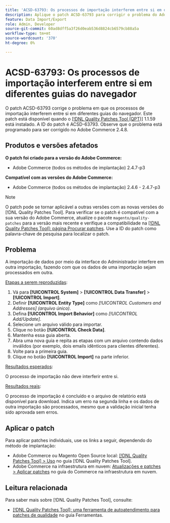 ```yaml
---
title: 'ACSD-63793: Os processos de importação interferem entre si em diferentes guias do navegador'
description: Aplique o patch ACSD-63793 para corrigir o problema do Adobe Commerce em que os processos de importação interferem entre si em diferentes guias do navegador.
feature: Data Import/Export
role: Admin, Developer
source-git-commit: 60ad8dff5a3f26d0eab536d8824cb6579cb88a5a
workflow-type: tm+mt
source-wordcount: '370'
ht-degree: 0%

---
```



# ACSD-63793: Os processos de importação interferem entre si em diferentes guias do navegador

O patch ACSD-63793 corrige o problema em que os processos de importação interferem entre si em diferentes guias do navegador. Este patch está disponível quando o [[!DNL Quality Patches Tool (QPT)]](/help/tools/quality-patches-tool/quality-patches-tool-to-self-serve-quality-patches.md) 1.1.59 está instalado. A ID do patch é ACSD-63793. Observe que o problema está programado para ser corrigido no Adobe Commerce 2.4.8.

## Produtos e versões afetados

**O patch foi criado para a versão do Adobe Commerce:**

* Adobe Commerce (todos os métodos de implantação) 2.4.7-p3

**Compatível com as versões do Adobe Commerce:**

* Adobe Commerce (todos os métodos de implantação) 2.4.6 - 2.4.7-p3

>[!NOTE]
>
>O patch pode se tornar aplicável a outras versões com as novas versões do [!DNL Quality Patches Tool]. Para verificar se o patch é compatível com a sua versão do Adobe Commerce, atualize o pacote `magento/quality-patches` para a versão mais recente e verifique a compatibilidade na [[!DNL Quality Patches Tool]: página Procurar patches](https://experienceleague.adobe.com/tools/commerce-quality-patches/index.html). Use a ID do patch como palavra-chave de pesquisa para localizar o patch.

## Problema

A importação de dados por meio da interface do Administrador interfere em outra importação, fazendo com que os dados de uma importação sejam processados em outra.

<u>Etapas a serem reproduzidas</u>:

1. Vá para **[!UICONTROL System]** > **[!UICONTROL Data Transfer]** > **[!UICONTROL Import]**.
1. Definir **[!UICONTROL Entity Type]** como *[!UICONTROL Customers and Addresses] (arquivo único)*.
1. Defina **[!UICONTROL Import Behavior]** como *[!UICONTROL Add/Update]*.
1. Selecione um arquivo válido para importar.
1. Clique no botão **[!UICONTROL Check Data]**.
1. Mantenha essa guia aberta.
1. Abra uma nova guia e repita as etapas com um arquivo contendo dados inválidos (por exemplo, dois emails idênticos para clientes diferentes).
1. Volte para a primeira guia.
1. Clique no botão **[!UICONTROL Import]** na parte inferior.

<u>Resultados esperados</u>:

O processo de importação não deve interferir entre si.

<u>Resultados reais</u>:

O processo de importação é concluído e o arquivo de relatório está disponível para download. Indica um erro na segunda linha e os dados de outra importação são processados, mesmo que a validação inicial tenha sido aprovada sem erros.

## Aplicar o patch

Para aplicar patches individuais, use os links a seguir, dependendo do método de implantação:

* Adobe Commerce ou Magento Open Source local: [[!DNL Quality Patches Tool] > Uso](/help/tools/quality-patches-tool/usage.md) no guia [!DNL Quality Patches Tool].
* Adobe Commerce na infraestrutura em nuvem: [Atualizações e patches > Aplicar patches](https://experienceleague.adobe.com/docs/commerce-cloud-service/user-guide/develop/upgrade/apply-patches.html) no guia do Commerce na infraestrutura em nuvem.

## Leitura relacionada

Para saber mais sobre [!DNL Quality Patches Tool], consulte:

* [[!DNL Quality Patches Tool]: uma ferramenta de autoatendimento para patches de qualidade](/help/tools/quality-patches-tool/quality-patches-tool-to-self-serve-quality-patches.md) no guia Ferramentas.
